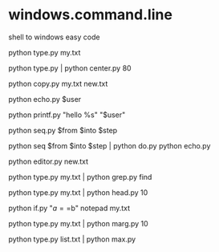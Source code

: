 # windows.command.line

shell to windows easy code

python type.py my.txt

python type.py | python center.py 80

python copy.py my.txt new.txt

python echo.py $user


python printf.py "hello %s" "$user"

python seq.py $from $into $step

python seq $from $into $step | python do.py python echo.py

python editor.py new.txt

python type.py my.txt | python grep.py find

python type.py my.txt | python head.py 10

python if.py "$a==$b" notepad my.txt

python type.py my.txt | python marg.py 10

python type.py list.txt | python max.py











